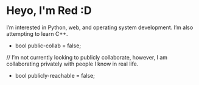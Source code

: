 # Heyo, I'm Red :D

I’m interested in Python, web, and operating system development. I’m also attempting to learn C++.

- bool public-collab = false;

// I’m not currently looking to publicly collaborate, however, I am collaborating privately with people I know in real life.

- bool publicly-reachable = false;
